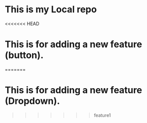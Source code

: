 # This is my Local repo 
<<<<<<< HEAD
# This is for adding a new feature (button).
=======
# This is for adding a new feature (Dropdown).
>>>>>>> feature1
